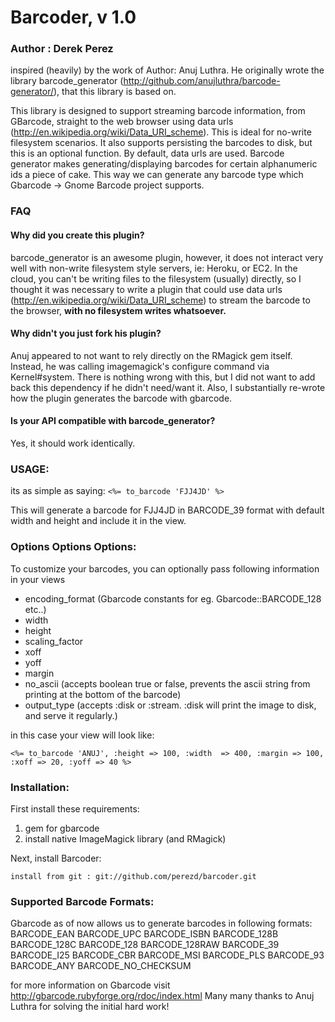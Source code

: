 Barcoder, v 1.0
===============

### Author : Derek Perez

inspired (heavily) by the work of Author: Anuj Luthra. He originally wrote the library barcode_generator (http://github.com/anujluthra/barcode-generator/), that this library is based on.
 
This library is designed to support streaming barcode information, from GBarcode, straight to the web browser using data urls (http://en.wikipedia.org/wiki/Data_URI_scheme). This is ideal for no-write filesystem scenarios. It also supports persisting the barcodes to disk, but this is an optional function. By default, data urls are used. Barcode generator makes generating/displaying barcodes for certain alphanumeric ids a piece of cake. This way we can generate any barcode type which Gbarcode -> Gnome Barcode project supports.

### FAQ

#### Why did you create this plugin?

barcode_generator is an awesome plugin, however, it does not interact very well with non-write filesystem style servers, ie: Heroku, or EC2. In the cloud, you can't be writing files to the filesystem (usually) directly, so I thought it was necessary to write a plugin that could use data urls (http://en.wikipedia.org/wiki/Data_URI_scheme) to stream the barcode to the browser, __with no filesystem writes whatsoever.__

#### Why didn't you just fork his plugin?

Anuj appeared to not want to rely directly on the RMagick gem itself. Instead, he was calling imagemagick's configure command via Kernel#system. There is nothing wrong with this, but I did not want to add back this dependency if he didn't need/want it. Also, I substantially re-wrote how the plugin generates the barcode with gbarcode.

#### Is your API compatible with barcode_generator?

Yes, it should work identically.

### USAGE:
its as simple as saying: 
`<%= to_barcode 'FJJ4JD' %> `

This will generate a barcode for FJJ4JD in BARCODE_39 format with default width
and height and include it in the view.

### Options Options Options:
To customize your barcodes, you can optionally pass following information in your views 

 + encoding_format (Gbarcode constants for eg. Gbarcode::BARCODE_128 etc..)
 + width
 + height
 + scaling_factor
 + xoff
 + yoff
 + margin
 + no_ascii (accepts boolean true or false, prevents the ascii string from printing at the bottom of the barcode)
 + output_type (accepts :disk or :stream. :disk will print the image to disk, and serve it regularly.)
 
in this case your view will look like:

`<%= to_barcode 'ANUJ', :height => 100, :width  => 400, :margin => 100, :xoff => 20, :yoff => 40 %>`


### Installation:
First install these requirements:

 1. gem for gbarcode
 2. install native ImageMagick library (and RMagick)

Next, install Barcoder:

`install from git : git://github.com/perezd/barcoder.git`

### Supported Barcode Formats:
Gbarcode as of now allows us to generate barcodes in following formats:
        BARCODE_EAN
        BARCODE_UPC
        BARCODE_ISBN
        BARCODE_128B
        BARCODE_128C
        BARCODE_128
        BARCODE_128RAW
        BARCODE_39
        BARCODE_I25
        BARCODE_CBR
        BARCODE_MSI
        BARCODE_PLS
        BARCODE_93
        BARCODE_ANY
        BARCODE_NO_CHECKSUM

for more information on Gbarcode visit http://gbarcode.rubyforge.org/rdoc/index.html
Many many thanks to Anuj Luthra for solving the initial hard work!


